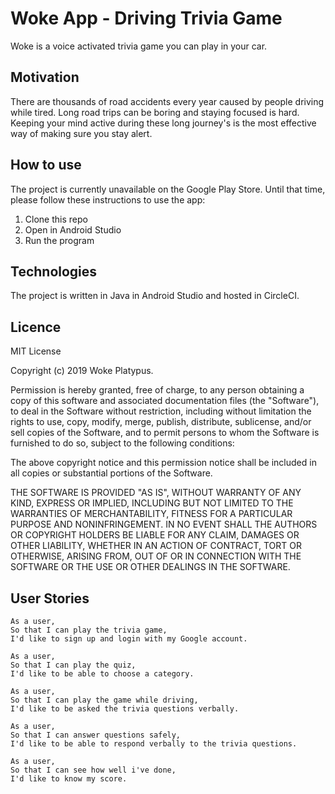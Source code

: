 # Woke App - Driving Trivia Game
Woke is a voice activated trivia game you can play in your car.

## Motivation
There are thousands of road accidents every year caused by people driving while tired. Long road trips can be boring and staying focused is hard. Keeping your mind active during these long journey's is the most effective way of making sure you stay alert.

## How to use
The project is currently unavailable on the Google Play Store. Until that time, please follow these instructions to use the app:
1. Clone this repo
2. Open in Android Studio
3. Run the program

## Technologies
The project is written in Java in Android Studio and hosted in CircleCI.

## Licence
MIT License

Copyright (c) 2019 Woke Platypus.

Permission is hereby granted, free of charge, to any person obtaining a copy
of this software and associated documentation files (the "Software"), to deal
in the Software without restriction, including without limitation the rights
to use, copy, modify, merge, publish, distribute, sublicense, and/or sell
copies of the Software, and to permit persons to whom the Software is
furnished to do so, subject to the following conditions:

The above copyright notice and this permission notice shall be included in all
copies or substantial portions of the Software.

THE SOFTWARE IS PROVIDED "AS IS", WITHOUT WARRANTY OF ANY KIND, EXPRESS OR
IMPLIED, INCLUDING BUT NOT LIMITED TO THE WARRANTIES OF MERCHANTABILITY,
FITNESS FOR A PARTICULAR PURPOSE AND NONINFRINGEMENT. IN NO EVENT SHALL THE
AUTHORS OR COPYRIGHT HOLDERS BE LIABLE FOR ANY CLAIM, DAMAGES OR OTHER
LIABILITY, WHETHER IN AN ACTION OF CONTRACT, TORT OR OTHERWISE, ARISING FROM,
OUT OF OR IN CONNECTION WITH THE SOFTWARE OR THE USE OR OTHER DEALINGS IN THE
SOFTWARE.

## User Stories
```
As a user,
So that I can play the trivia game,
I'd like to sign up and login with my Google account.
```
```
As a user,
So that I can play the quiz,
I'd like to be able to choose a category.
```
```
As a user,
So that I can play the game while driving,
I'd like to be asked the trivia questions verbally.
```
```
As a user,
So that I can answer questions safely,
I'd like to be able to respond verbally to the trivia questions.
```
```
As a user,
So that I can see how well i've done,
I'd like to know my score.
```
